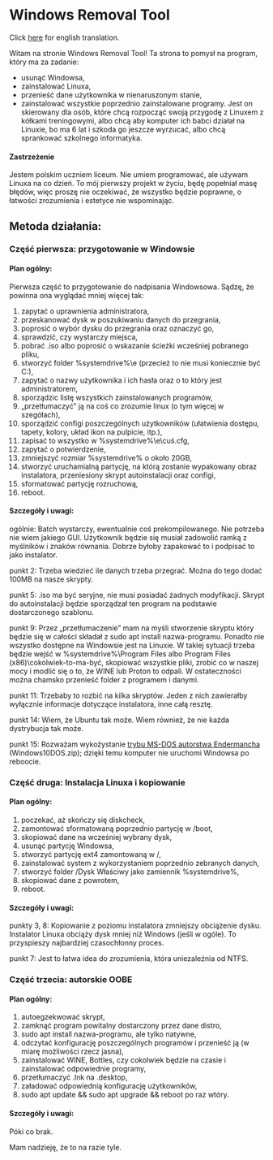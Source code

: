 # Windows Removal Tool
Click [here](READMEen.md) for english translation.

Witam na stronie Windows Removal Tool! Ta strona to pomysł na program, który ma za zadanie:
- usunąć Windowsa,
- zainstalować Linuxa,
- przenieść dane użytkownika w nienaruszonym stanie,
- zainstalować wszystkie poprzednio zainstalowane programy.
Jest on skierowany dla osób, które chcą rozpocząć swoją przygodę z Linuxem z kółkami treningowymi, albo chcą aby komputer ich babci działał na Linuxie, bo ma 6 lat i szkoda go jeszcze wyrzucać, albo chcą sprankować szkolnego informatyka.

#### Zastrzeżenie
Jestem polskim uczniem liceum. Nie umiem programować, ale używam Linuxa na co dzień. To mój pierwszy projekt w życiu, będę popełniał masę błędów, więc proszę nie oczekiwać, że wszystko będzie poprawne, o łatwości zrozumienia i estetyce nie wspominając.

## Metoda działania:

### Część pierwsza: przygotowanie w Windowsie

#### Plan ogólny:

Pierwsza część to przygotowanie do nadpisania Windowsowa. Sądzę, że powinna ona wyglądać mniej więcej tak:
1. zapytać o uprawnienia administratora,
2. przeskanować dysk w poszukiwaniu danych do przegrania,
3. poprosić o wybór dysku do przegrania oraz oznaczyć go,
4. sprawdzić, czy wystarczy miejsca,
5. pobrać .iso albo poprosić o wskazanie ścieżki wcześniej pobranego pliku,
6. stworzyć folder %systemdrive%\e (przecież to nie musi koniecznie być C:\),
7. zapytać o nazwy użytkownika i ich hasła oraz o to który jest administratorem,
8. sporządzic listę wszystkich zainstalowanych programów,
9. „przetłumaczyć” ją na coś co zrozumie linux (o tym więcej w szegółach),
10. sporządzić configi poszczególnych użytkowników (ułatwienia dostępu, tapety, kolory, układ ikon na pulpicie, itp.),
11. zapisać to wszystko w %systemdrive%\e\cuś.cfg,
12. zapytać o potwierdzenie,
13. zmniejszyć rozmiar %systemdrive% o około 20GB,
14. stworzyć uruchamialną partycję, na którą zostanie wypakowany obraz instalatora, przeniesiony skrypt autoinstalacji oraz configi,
15. sformatować partycję rozruchową,
16. reboot.

#### Szczegóły i uwagi: 

ogólnie: Batch wystarczy, ewentualnie coś prekompilowanego. Nie potrzeba nie wiem jakiego GUI. Użytkownik będzie się musiał zadowolić ramką z myślników i znaków równania. Dobrze byłoby zapakować to i podpisać to jako instalator.

punkt 2: Trzeba wiedzieć ile danych trzeba przegrać. Można do tego dodać 100MB na nasze skrypty.

punkt 5: .iso ma być seryjne, nie musi posiadać żadnych modyfikacji. Skrypt do autoinstalacji będzie sporządzał ten program na podstawie dostarczonego szablonu.

punkt 9: Przez „przetłumaczenie” mam na myśli stworzenie skryptu który będzie się w całości składał z sudo apt install nazwa-programu. Ponadto nie wszystko dostępne na Windowsie jest na Linuxie. W takiej sytuacji trzeba będzie wejść w %systemdrive%\Program Files albo Program Files (x86)\cokolwiek-to-ma-być, skopiować wszystkie pliki, zrobić co w naszej mocy i modlić się o to, że WINE lub Proton to odpali. W ostateczności można chamsko przenieść folder z programem i danymi. 

punkt 11: Trzebaby to rozbić na kilka skryptów. Jeden z nich zawierałby wyłącznie informacje dotyczące instalatora, inne całą resztę. 

punkt 14: Wiem, że Ubuntu tak może. Wiem również, że nie każda dystrybucja tak może.

punkt 15: Rozważam wykożystanie [trybu MS-DOS autorstwa Endermancha](https://dl.malwarewatch.org/multipurpose/) (Windows10DOS.zip); dzięki temu komputer nie uruchomi Windowsa po reboocie.

### Część druga: Instalacja Linuxa i kopiowanie

#### Plan ogólny:

1. poczekać, aż skończy się diskcheck,
2. zamontować sformatowaną poprzednio partycję w /boot,
3. skopiować dane na wcześniej wybrany dysk,
4. usunąć partycję Windowsa,
5. stworzyć partycję ext4 zamontowaną w /,
6. zainstalować system z wykorzystaniem poprzednio zebranych danych,
7. stworzyć folder /Dysk Właściwy jako zamiennik %systemdrive%,
8. skopiować dane z powrotem,
9. reboot.

#### Szczegóły i uwagi:

punkty 3, 8: Kopiowanie z poziomu instalatora zmniejszy obciążenie dysku. Instalator Linuxa obciąży dysk mniej niż Windows (jeśli w ogóle). To przyspieszy najbardziej czasochłonny proces. 

punkt 7: Jest to łatwa idea do zrozumienia, która uniezależnia od NTFS.

### Część trzecia: autorskie OOBE

#### Plan ogólny:

1. autoegzekwować skrypt,
2. zamknąć program powitalny dostarczony przez dane distro,
3. sudo apt install nazwa-programu, ale tylko natywne,
4. odczytać konfigurację poszczególnych programów i przenieść ją (w miarę możliwości rzecz jasna),
5. zainstalować WINE, Bottles, czy cokolwiek będzie na czasie i zainstalować odpowiednie programy,
6. przetłumaczyć .lnk na .desktop,
7. załadować odpowiednią konfigurację użytkowników, 
8. sudo apt update && sudo apt upgrade && reboot po raz wtóry.

#### Szczegóły i uwagi:

Póki co brak.

Mam nadzieję, że to na razie tyle.

